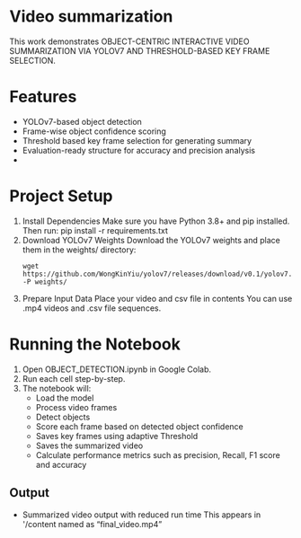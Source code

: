 # Video summarization 

This work demonstrates OBJECT-CENTRIC INTERACTIVE VIDEO SUMMARIZATION VIA YOLOV7 AND THRESHOLD-BASED KEY FRAME SELECTION. 

# Features
- YOLOv7-based object detection
- Frame-wise object confidence scoring
- Threshold based key frame selection for generating summary
- Evaluation-ready structure for accuracy and precision analysis
- 
# Project Setup

1. Install Dependencies
Make sure you have Python 3.8+ and pip installed. Then run:
pip install -r requirements.txt
2. Download YOLOv7 Weights
Download the YOLOv7 weights and place them in the weights/ directory:
    ```
    wget https://github.com/WongKinYiu/yolov7/releases/download/v0.1/yolov7.pt -P weights/
    ```
3. Prepare Input Data
Place your video  and csv file in contents You can use .mp4 videos and .csv file sequences.

# Running the Notebook
1.	Open OBJECT_DETECTION.ipynb in Google Colab.
2.	Run each cell step-by-step.
3.	The notebook will:
    - Load the model
    - Process video frames
    - Detect objects
    - Score each frame based on detected object confidence
    - Saves key frames using adaptive Threshold
    - Saves the summarized video 
    - Calculate performance metrics such as precision, Recall, F1 score and accuracy
## Output
- Summarized video output with reduced run time This appears  in '/content named as   “final_video.mp4”


